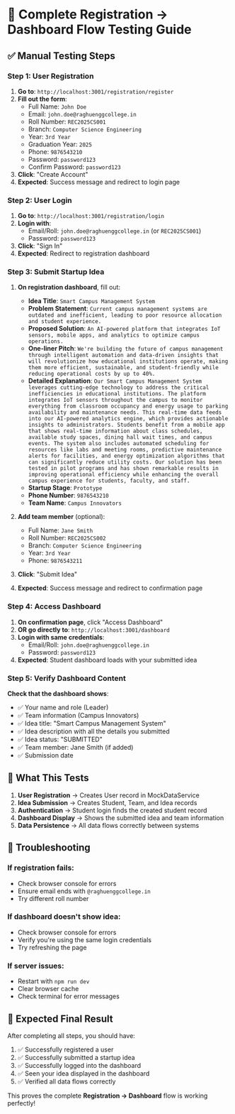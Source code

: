 # 🧪 Complete Registration → Dashboard Flow Testing Guide

## ✅ Manual Testing Steps

### Step 1: User Registration
1. **Go to**: `http://localhost:3001/registration/register`
2. **Fill out the form**:
   - Full Name: `John Doe`
   - Email: `john.doe@raghuenggcollege.in`
   - Roll Number: `REC2025CS001`
   - Branch: `Computer Science Engineering`
   - Year: `3rd Year`
   - Graduation Year: `2025`
   - Phone: `9876543210`
   - Password: `password123`
   - Confirm Password: `password123`
3. **Click**: "Create Account"
4. **Expected**: Success message and redirect to login page

### Step 2: User Login
1. **Go to**: `http://localhost:3001/registration/login`
2. **Login with**:
   - Email/Roll: `john.doe@raghuenggcollege.in` (or `REC2025CS001`)
   - Password: `password123`
3. **Click**: "Sign In"
4. **Expected**: Redirect to registration dashboard

### Step 3: Submit Startup Idea
1. **On registration dashboard**, fill out:
   - **Idea Title**: `Smart Campus Management System`
   - **Problem Statement**: `Current campus management systems are outdated and inefficient, leading to poor resource allocation and student experience.`
   - **Proposed Solution**: `An AI-powered platform that integrates IoT sensors, mobile apps, and analytics to optimize campus operations.`
   - **One-liner Pitch**: `We're building the future of campus management through intelligent automation and data-driven insights that will revolutionize how educational institutions operate, making them more efficient, sustainable, and student-friendly while reducing operational costs by up to 40%.`
   - **Detailed Explanation**: `Our Smart Campus Management System leverages cutting-edge technology to address the critical inefficiencies in educational institutions. The platform integrates IoT sensors throughout the campus to monitor everything from classroom occupancy and energy usage to parking availability and maintenance needs. This real-time data feeds into our AI-powered analytics engine, which provides actionable insights to administrators. Students benefit from a mobile app that shows real-time information about class schedules, available study spaces, dining hall wait times, and campus events. The system also includes automated scheduling for resources like labs and meeting rooms, predictive maintenance alerts for facilities, and energy optimization algorithms that can significantly reduce utility costs. Our solution has been tested in pilot programs and has shown remarkable results in improving operational efficiency while enhancing the overall campus experience for students, faculty, and staff.`
   - **Startup Stage**: `Prototype`
   - **Phone Number**: `9876543210`
   - **Team Name**: `Campus Innovators`

2. **Add team member** (optional):
   - Full Name: `Jane Smith`
   - Roll Number: `REC2025CS002`
   - Branch: `Computer Science Engineering`
   - Year: `3rd Year`
   - Phone: `9876543211`

3. **Click**: "Submit Idea"
4. **Expected**: Success message and redirect to confirmation page

### Step 4: Access Dashboard
1. **On confirmation page**, click "Access Dashboard"
2. **OR go directly to**: `http://localhost:3001/dashboard`
3. **Login with same credentials**:
   - Email/Roll: `john.doe@raghuenggcollege.in`
   - Password: `password123`
4. **Expected**: Student dashboard loads with your submitted idea

### Step 5: Verify Dashboard Content
**Check that the dashboard shows**:
- ✅ Your name and role (Leader)
- ✅ Team information (Campus Innovators)
- ✅ Idea title: "Smart Campus Management System"
- ✅ Idea description with all the details you submitted
- ✅ Idea status: "SUBMITTED"
- ✅ Team member: Jane Smith (if added)
- ✅ Submission date

## 🔧 What This Tests

1. **User Registration** → Creates User record in MockDataService
2. **Idea Submission** → Creates Student, Team, and Idea records
3. **Authentication** → Student login finds the created student record
4. **Dashboard Display** → Shows the submitted idea and team information
5. **Data Persistence** → All data flows correctly between systems

## 🚨 Troubleshooting

### If registration fails:
- Check browser console for errors
- Ensure email ends with `@raghuenggcollege.in`
- Try different roll number

### If dashboard doesn't show idea:
- Check browser console for errors
- Verify you're using the same login credentials
- Try refreshing the page

### If server issues:
- Restart with `npm run dev`
- Clear browser cache
- Check terminal for error messages

## 🎯 Expected Final Result

After completing all steps, you should have:
1. ✅ Successfully registered a user
2. ✅ Successfully submitted a startup idea
3. ✅ Successfully logged into the dashboard
4. ✅ Seen your idea displayed in the dashboard
5. ✅ Verified all data flows correctly

This proves the complete **Registration → Dashboard** flow is working perfectly!
